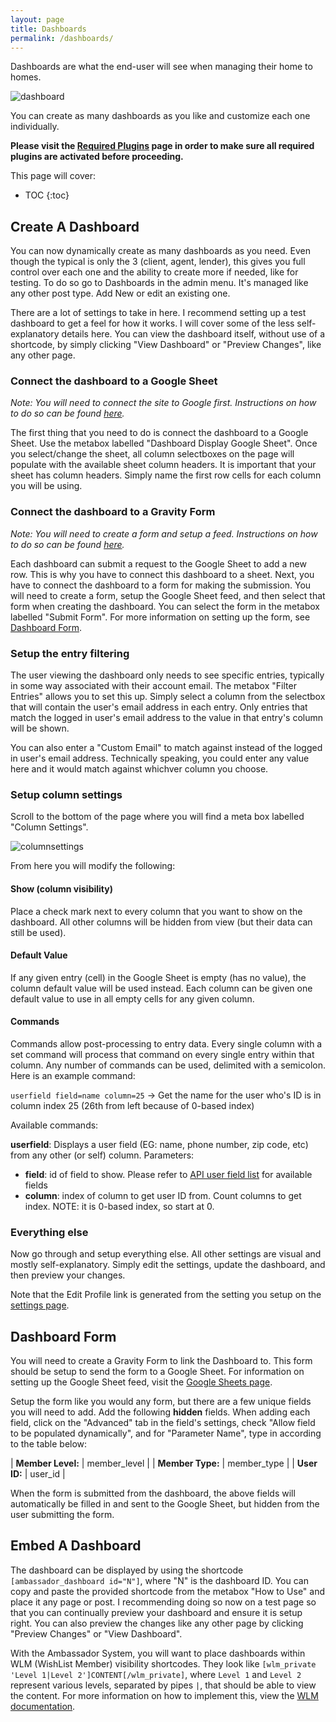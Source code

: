 ```yaml
---
layout: page
title: Dashboards
permalink: /dashboards/
---
```


Dashboards are what the end-user will see when managing their home to homes.

![dashboard](/ambassador-docs/images/dashboard-example.png "Example Dashboard")

You can create as many dashboards as you like and customize each one individually.

**Please visit the [Required Plugins](/required-plugins/) page in order to make sure all required plugins are activated before proceeding.**

This page will cover:

* TOC
{:toc}

## Create A Dashboard

You can now dynamically create as many dashboards as you need. Even though the typical is only the 3 (client, agent, lender), this gives you full control over each one and the ability to create more if needed, like for testing. To do so go to Dashboards in the admin menu. It's managed like any other post type. Add New or edit an existing one.

There are a lot of settings to take in here. I recommend setting up a test dashboard to get a feel for how it works. I will cover some of the less self-explanatory details here. You can view the dashboard itself, without use of a shortcode, by simply clicking "View Dashboard" or "Preview Changes", like any other page.

### Connect the dashboard to a Google Sheet

*Note: You will need to connect the site to Google first. Instructions on how to do so can be found [here](/ambassador-docs/google-sheets#integrating-website).*

The first thing that you need to do is connect the dashboard to a Google Sheet. Use the metabox labelled "Dashboard Display Google Sheet". Once you select/change the sheet, all column selectboxes on the page will populate with the available sheet column headers. It is important that your sheet has column headers. Simply name the first row cells for each column you will be using.

### Connect the dashboard to a Gravity Form

*Note: You will need to create a form and setup a feed. Instructions on how to do so can be found [here](/ambassador-docs/google-sheets#feeds).*

Each dashboard can submit a request to the Google Sheet to add a new row. This is why you have to connect this dashboard to a sheet. Next, you have to connect the dashboard to a form for making the submission. You will need to create a form, setup the Google Sheet feed, and then select that form when creating the dashboard. You can select the form in the metabox labelled "Submit Form". For more information on setting up the form, see <a href="#dashboard-form">Dashboard Form</a>.

### Setup the entry filtering

The user viewing the dashboard only needs to see specific entries, typically in some way associated with their account email. The metabox "Filter Entries" allows you to set this up. Simply select a column from the selectbox that will contain the user's email address in each entry. Only entries that match the logged in user's email address to the value in that entry's column will be shown.

You can also enter a "Custom Email" to match against instead of the logged in user's email address. Technically speaking, you could enter any value here and it would match against whichver column you choose.

### Setup column settings

Scroll to the bottom of the page where you will find a meta box labelled "Column Settings". 

![columnsettings](/ambassador-docs/images/dashboard-column-settings.png "Column Settings")

From here you will modify the following:

#### Show (column visibility)

Place a check mark next to every column that you want to show on the dashboard. All other columns will be hidden from view (but their data can still be used).

#### Default Value

If any given entry (cell) in the Google Sheet is empty (has no value), the column default value will be used instead. Each column can be given one default value to use in all empty cells for any given column.

#### Commands

Commands allow post-processing to entry data. Every single column with a set command will process that command on every single entry within that column. Any number of commands can be used, delimited with a semicolon. Here is an example command:

`userfield field=name column=25` -> Get the name for the user who's ID is in column index 25 (26th from left because of 0-based index)

Available commands:

**userfield**: Displays a user field (EG: name, phone number, zip code, etc) from any other (or self) column. Parameters:
- **field**: id of field to show. Please refer to <a href="/ambassador-docs/api/#available-user-fields">API user field list</a> for available fields
- **column**: index of column to get user ID from. Count columns to get index. NOTE: it is 0-based index, so start at 0.

### Everything else

Now go through and setup everything else. All other settings are visual and mostly self-explanatory. Simply edit the settings, update the dashboard, and then preview your changes.

Note that the Edit Profile link is generated from the setting you setup on the [settings page](/ambassador-docs/settings/#edit-profile-page).

## Dashboard Form

You will need to create a Gravity Form to link the Dashboard to. This form should be setup to send the form to a Google Sheet. For information on setting up the Google Sheet feed, visit the <a href="/ambassador-docs/google-sheets/#setting-up-feeds">Google Sheets page</a>.

Setup the form like you would any form, but there are a few unique fields you will need to add. Add the following **hidden** fields. When adding each field, click on the "Advanced" tab in the field's settings, check "Allow field to be populated dynamically", and for "Parameter Name", type in according to the table below:

| **Member Level:** | member_level |
| **Member Type:**  | member_type  |
| **User ID:**      | user_id      |

When the form is submitted from the dashboard, the above fields will automatically be filled in and sent to the Google Sheet, but hidden from the user submitting the form.

## Embed A Dashboard

The dashboard can be displayed by using the shortcode `[ambassador_dashboard id="N"]`, where "N" is the dashboard ID. You can copy and paste the provided shortcode from the metabox "How to Use" and place it any page or post. I recommending doing so now on a test page so that you can continually preview your dashboard and ensure it is setup right. You can also preview the changes like any other page by clicking "Preview Changes" or "View Dashboard".

With the Ambassador System, you will want to place dashboards within WLM (WishList Member) visibility shortcodes. They look like `[wlm_private 'Level 1|Level 2']CONTENT[/wlm_private]`, where `Level 1` and `Level 2` represent various levels, separated by pipes `|`, that should be able to view the content. For more information on how to implement this, view the [WLM documentation](http://member.wishlistproducts.com/11-private-tag-protection/).
